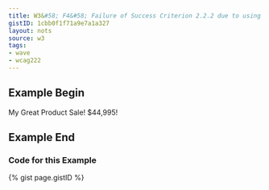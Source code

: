 ```yaml
---
title: W3&#58; F4&#58; Failure of Success Criterion 2.2.2 due to using text-decoration:blink without a mechanism to stop it in less than five seconds
gistID: 1cbb0f1f71a9e7a1a327
layout: nots
source: w3
tags:
- wave
- wcag222
---
```


<h2 aria-describedby="{{ page.gistID }}">Example Begin</h2>
<div class="rendered-not">
<p>My Great Product <span style="text-decoration:blink">Sale! $44,995!</span></p>
</div> <!-- rendered-not -->

<h2 aria-describedby="{{ page.gistID }}">Example End</h2>

<h3 aria-describedby="{{ page.gistID }}">Code for this Example</h3>
{% gist page.gistID %}